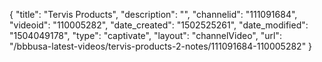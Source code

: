 {
    "title": "Tervis Products",
    "description": "",
    "channelid": "111091684",
    "videoid": "110005282",
    "date_created": "1502525261",
    "date_modified": "1504049178",
    "type": "captivate",
    "layout": "channelVideo",
    "url": "\/bbbusa-latest-videos\/tervis-products-2-notes\/111091684-110005282"
}
